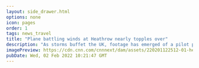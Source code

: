 ```yaml
---
layout: side_drawer.html
options: none
icon: pages
order: 1
tags: news_travel
title: "Plane battling winds at Heathrow nearly topples over"
description: "As storms buffet the UK, footage has emerged of a pilot pulling off a particularly challenging landing -- but not before the plane appeared to nearly topple over and scrape its tail on the runway."
imagePreview: https://cdn.cnn.com/cnnnext/dam/assets/220201122512-01-heathrow-ba-plane-landing-video-synd-2.jpg
pubDate: Wed, 02 Feb 2022 10:21:47 GMT
---
```

